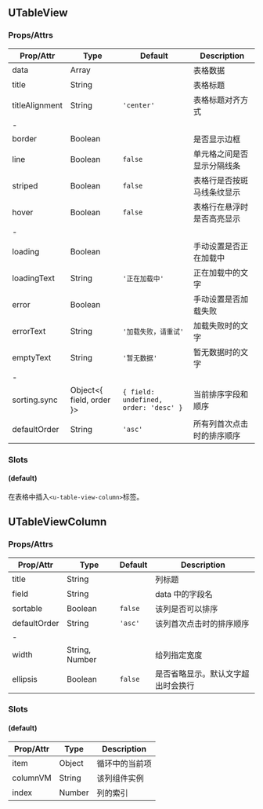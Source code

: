 ## UTableView

### Props/Attrs

| Prop/Attr | Type | Default | Description |
| --------- | ---- | ------- | ----------- |
| data | Array | | 表格数据 |
| title | String | | 表格标题 |
| titleAlignment | String | `'center'` | 表格标题对齐方式 |
| - |
| border | Boolean | | 是否显示边框 |
| line | Boolean | `false` | 单元格之间是否显示分隔线条 |
| striped | Boolean | `false` | 表格行是否按斑马线条纹显示 |
| hover | Boolean | `false` | 表格行在悬浮时是否高亮显示 |
| - |
| loading | Boolean | | 手动设置是否正在加载中 |
| loadingText | String | `'正在加载中'` | 正在加载中的文字 |
| error | Boolean | | 手动设置是否加载失败 |
| errorText | String | `'加载失败，请重试'` | 加载失败时的文字 |
| emptyText | String | `'暂无数据'` | 暂无数据时的文字 |
| - |
| sorting.sync | Object<{ field, order }> | `{ field: undefined, order: 'desc' }` | 当前排序字段和顺序 |
| defaultOrder | String | `'asc'` | 所有列首次点击时的排序顺序 |

### Slots

#### (default)

在表格中插入`<u-table-view-column>`标签。

## UTableViewColumn

### Props/Attrs

| Prop/Attr | Type | Default | Description |
| --------- | ---- | ------- | ----------- |
| title | String | | 列标题 |
| field | String | | data 中的字段名 |
| sortable | Boolean | `false` | 该列是否可以排序 |
| defaultOrder | String | `'asc'` | 该列首次点击时的排序顺序 |
| - |
| width | String, Number | | 给列指定宽度 |
| ellipsis | Boolean | `false` | 是否省略显示。默认文字超出时会换行 |



### Slots

#### (default)

| Prop/Attr | Type | Description |
| --------- | ---- | ----------- |
| item | Object | 循环中的当前项 |
| columnVM | String | 该列组件实例 |
| index | Number | 列的索引 |
